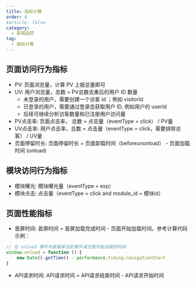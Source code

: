 ```yaml
---
title: 指标计算
order: 4
#article: false
category:
  - 前端监控
tag:
  - 指标计算
---
```


## 页面访问行为指标

- PV: 页面浏览量，计算 PV 上报总量即可
- UV: 用户浏览量，总数 = PV总数去重后的用户 ID 数量
    - 未登录的用户，需要创建一个访客 id ；例如 visitorId
    - 已登录的用户，需要通过登录态获取用户 ID, 例如用户的 userId
    - 后续可继续分析访客数量和已注册用户访问量
- PV点击率: 页面点击率， 总数 = 点击量（eventType = click） / PV量
- UV点击率: 用户点击率，总数 = 点击量（eventType = click，需要排除访客） / UV量
- 页面停留时长: 页面停留时长 = 页面卸载时间（beforeunonload） - 页面加载时间 (onload)

## 模块访问行为指标

- 模块曝光: 模块曝光量（eventType = exp）
- 模块点击: 点击量（eventType = click and module_id = 模块id）

## 页面性能指标

- 首屏时间: 首屏时间 = 首屏加载完成时间 - 页面开始加载时间，参考计算代码示例：
```js
// 在 onload 事件中直接拿当前事件减页面开始加载的时间
window.onload = function () {
    new Date().getTime() - performance.timing.navigationStart
}
 ```

 - API请求时间: API请求时间 = API请求结束时间 - API请求开始时间


 
